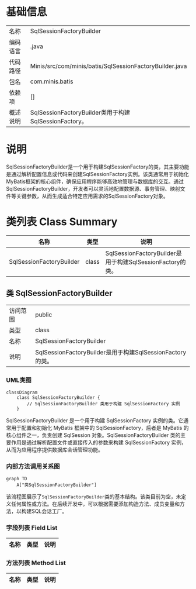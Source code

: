 # 基础信息

|      |      |
|------|------|
| 名称 | SqlSessionFactoryBuilder |
| 编码语言 | .java |
| 代码路径 | Minis/src/com/minis/batis/SqlSessionFactoryBuilder.java |
| 包名 | com.minis.batis |
| 依赖项 | [] |
| 概述说明 | SqlSessionFactoryBuilder类用于构建SqlSessionFactory。 |

# 说明

SqlSessionFactoryBuilder是一个用于构建SqlSessionFactory的类，其主要功能是通过解析配置信息或代码来创建SqlSessionFactory实例。该类通常用于初始化MyBatis框架的核心组件，确保应用程序能够高效地管理与数据库的交互。通过SqlSessionFactoryBuilder，开发者可以灵活地配置数据源、事务管理、映射文件等关键参数，从而生成适合特定应用需求的SqlSessionFactory对象。

# 类列表 Class Summary

| 名称   | 类型  | 说明 |
|-------|------|-------------|
| SqlSessionFactoryBuilder | class | SqlSessionFactoryBuilder是用于构建SqlSessionFactory的类。 |



## 类 SqlSessionFactoryBuilder

|      |      |
|------|------|
| 访问范围 | public |
| 类型 | class |
| 名称 | SqlSessionFactoryBuilder |
| 说明 | SqlSessionFactoryBuilder是用于构建SqlSessionFactory的类。 |


### UML类图

```mermaid
classDiagram
    class SqlSessionFactoryBuilder {
        // SqlSessionFactoryBuilder 类用于构建 SqlSessionFactory 实例
    }
```

SqlSessionFactoryBuilder 是一个用于构建 SqlSessionFactory 实例的类。它通常用于配置和初始化 MyBatis 框架中的 SqlSessionFactory，后者是 MyBatis 的核心组件之一，负责创建 SqlSession 对象。SqlSessionFactoryBuilder 类的主要作用是通过解析配置文件或直接传入的参数来构建 SqlSessionFactory 实例，从而为应用程序提供数据库会话管理功能。


### 内部方法调用关系图

```mermaid
graph TD
    A["类SqlSessionFactoryBuilder"]
```

该流程图展示了`SqlSessionFactoryBuilder`类的基本结构。该类目前为空，未定义任何属性或方法。在后续开发中，可以根据需要添加构造方法、成员变量和方法，以构建SQL会话工厂。

### 字段列表 Field List

| 名称  | 类型  | 说明 |
|-------|-------|------|

### 方法列表 Method List

| 名称  | 类型  | 说明 |
|-------|-------|------|





